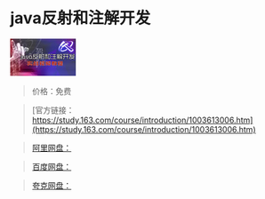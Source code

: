 # java反射和注解开发

![img](../../../assets/study163/free/6632096908583844125.jpg)

> 价格：免费

> [官方链接：https://study.163.com/course/introduction/1003613006.htm](https://study.163.com/course/introduction/1003613006.htm)

> [阿里网盘：]()

> [百度网盘：]()

> [夸克网盘：]()
